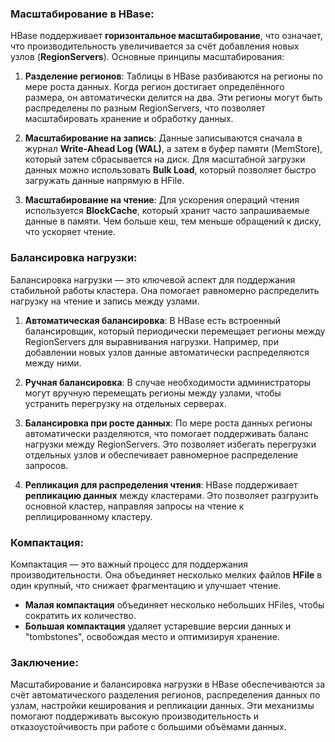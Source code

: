 ### Масштабирование в HBase:

HBase поддерживает **горизонтальное масштабирование**, что означает, что производительность увеличивается за счёт добавления новых узлов (**RegionServers**). Основные принципы масштабирования:

1. **Разделение регионов**: Таблицы в HBase разбиваются на регионы по мере роста данных. Когда регион достигает определённого размера, он автоматически делится на два. Эти регионы могут быть распределены по разным RegionServers, что позволяет масштабировать хранение и обработку данных.

2. **Масштабирование на запись**: Данные записываются сначала в журнал **Write-Ahead Log (WAL)**, а затем в буфер памяти (MemStore), который затем сбрасывается на диск. Для масштабной загрузки данных можно использовать **Bulk Load**, который позволяет быстро загружать данные напрямую в HFile.

3. **Масштабирование на чтение**: Для ускорения операций чтения используется **BlockCache**, который хранит часто запрашиваемые данные в памяти. Чем больше кеш, тем меньше обращений к диску, что ускоряет чтение.

### Балансировка нагрузки:

Балансировка нагрузки — это ключевой аспект для поддержания стабильной работы кластера. Она помогает равномерно распределить нагрузку на чтение и запись между узлами.

1. **Автоматическая балансировка**: В HBase есть встроенный балансировщик, который периодически перемещает регионы между RegionServers для выравнивания нагрузки. Например, при добавлении новых узлов данные автоматически распределяются между ними.

2. **Ручная балансировка**: В случае необходимости администраторы могут вручную перемещать регионы между узлами, чтобы устранить перегрузку на отдельных серверах.

3. **Балансировка при росте данных**: По мере роста данных регионы автоматически разделяются, что помогает поддерживать баланс нагрузки между RegionServers. Это позволяет избегать перегрузки отдельных узлов и обеспечивает равномерное распределение запросов.

4. **Репликация для распределения чтения**: HBase поддерживает **репликацию данных** между кластерами. Это позволяет разгрузить основной кластер, направляя запросы на чтение к реплицированному кластеру.

### Компактация:

Компактация — это важный процесс для поддержания производительности. Она объединяет несколько мелких файлов **HFile** в один крупный, что снижает фрагментацию и улучшает чтение.

- **Малая компактация** объединяет несколько небольших HFiles, чтобы сократить их количество.
- **Большая компактация** удаляет устаревшие версии данных и "tombstones", освобождая место и оптимизируя хранение.

### Заключение:

Масштабирование и балансировка нагрузки в HBase обеспечиваются за счёт автоматического разделения регионов, распределения данных по узлам, настройки кеширования и репликации данных. Эти механизмы помогают поддерживать высокую производительность и отказоустойчивость при работе с большими объёмами данных.